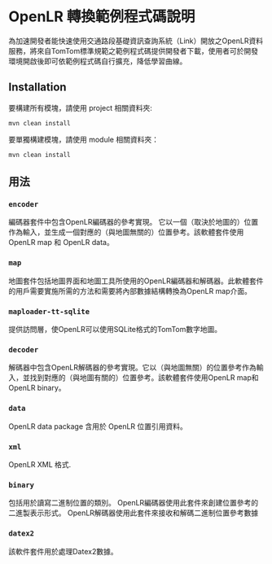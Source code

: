 # OpenLR 轉換範例程式碼說明
為加速開發者能快速使用交通路段基礎資訊查詢系統（Link）開放之OpenLR資料服務，將來自TomTom標準規範之範例程式碼提供開發者下載，使用者可於開發環境開啟後即可依範例程式碼自行擴充，降低學習曲線。

## Installation

要構建所有模塊，請使用 project 相關資料夾:

```maven
mvn clean install
```

要單獨構建模塊，請使用 module 相關資料夾：


```maven
mvn clean install
```

## 用法

### `encoder`
編碼器套件中包含OpenLR編碼器的參考實現。
它以一個（取決於地圖的）位置作為輸入，並生成一個對應的（與地圖無關的）位置參考。該軟體套件使用 OpenLR map 和 OpenLR data。

### `map`
地圖套件包括地圖界面和地圖工具所使用的OpenLR編碼器和解碼器。此軟體套件的用戶需要實施所需的方法和需要將內部數據結構轉換為OpenLR map介面。

### `maploader-tt-sqlite`
提供訪問層，使OpenLR可以使用SQLite格式的TomTom數字地圖。

### `decoder`
解碼器中包含OpenLR解碼器的參考實現。它以（與地圖無關）的位置參考作為輸入，並找到對應的（與地圖有關的）位置參考。該軟體套件使用OpenLR map和 OpenLR binary。

### `data`
OpenLR data package 含用於 OpenLR 位置引用資料。

### `xml`
OpenLR XML 格式.

### `binary`
包括用於讀寫二進制位置的類別。 OpenLR編碼器使用此套件來創建位置參考的二進製表示形式。 OpenLR解碼器使用此套件來接收和解碼二進制位置參考數據

### `datex2`
該軟件套件用於處理Datex2數據。
